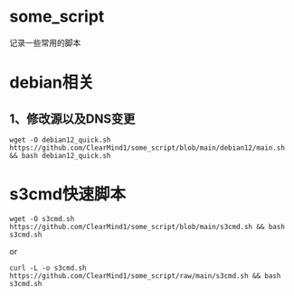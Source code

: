 # some_script
记录一些常用的脚本

# debian相关
## 1、修改源以及DNS变更
```shell
wget -O debian12_quick.sh https://github.com/ClearMind1/some_script/blob/main/debian12/main.sh && bash debian12_quick.sh
```

# s3cmd快速脚本
```shell
wget -O s3cmd.sh https://github.com/ClearMind1/some_script/blob/main/s3cmd.sh && bash s3cmd.sh
```
or
```shell
curl -L -o s3cmd.sh https://github.com/ClearMind1/some_script/raw/main/s3cmd.sh && bash s3cmd.sh
```